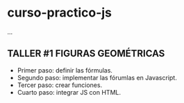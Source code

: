 # curso-practico-js

...

## TALLER #1 FIGURAS GEOMÉTRICAS

- Primer paso: definir las fórmulas.
- Segundo paso: implementar las fórumlas en Javascript.
- Tercer paso: crear funciones.
- Cuarto paso: integrar JS con HTML.
